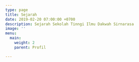 ```yaml
---
type: page
title: Sejarah
date: 2019-02-20 07:00:00 +0700
description: Sejarah Sekolah Tinngi Ilmu Dakwah Sirnarasa
image: ''
menu:
  main:
    weight: 2
    parent: Profil

---
```

